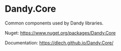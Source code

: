 Dandy.Core
==========

Common components used by Dandy libraries.

Nuget: https://www.nuget.org/packages/Dandy.Core

Documentation: https://dlech.github.io/Dandy.Core/
